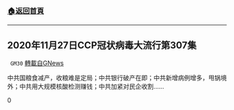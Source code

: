 ###  [:house:返回首頁](https://github.com/ourhimalayas/txt)
---

## 2020年11月27日CCP冠状病毒大流行第307集
` GM30` [轉載自GNews](https://gnews.org/zh-hans/598905/)

中共国粮食减产，收粮难是定局；中共银行破产在即；中共新增病例增多，甩锅境外；中共用大规模核酸检测赚钱；中共加紧对民企收割……

0
